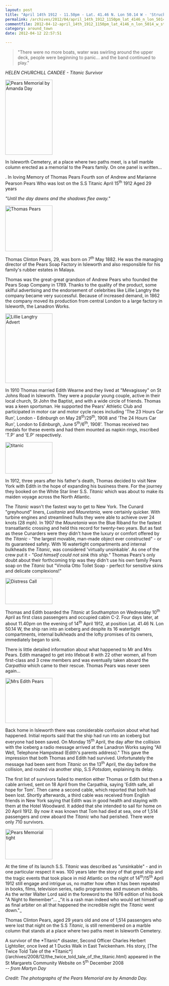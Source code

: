 ```yaml
---
layout: post
title: "April 14th 1912 - 11.50pm - Lat. 41.46 N. Lon 50.14 W - 'Struck Iceberg. Sinking Fast'"
permalink: /archives/2012/04/april_14th_1912_1150pm_lat_4146_n_lon_5014_w_struc.html
commentfile: 2012-04-12-april_14th_1912_1150pm_lat_4146_n_lon_5014_w_struc
category: around_town
date: 2012-04-12 22:57:51

---
```


> "There were no more boats, water was swirling around the upper deck, people were beginning to panic... and the band continued to play."

<cite>HELEN CHURCHILL CANDEE - Titanic Survivor</cite>

<div markdown="1" class="box">
<a href="/assets/images/2012/TITANIC_Pears-Memorial-2.jpg" title="See larger version of - Pears Memorial by Amanda Day"><img src="/assets/images/2012/TITANIC_Pears-Memorial-2_thumb.jpg" width="150" height="238" alt="Pears Memorial by Amanda Day" class="photo right" /></a>

In Isleworth Cemetery, at a place where two paths meet, is a tall marble column erected as a memorial to the Pears family. On one panel is written...

. In loving Memory of
Thomas Pears
Fourth son of Andrew and Marianne Pearson Pears
Who was lost on the S.S Titanic
April 15<sup>th</sup> 1912
Aged 29 years

*"Until the day dawns and the shadows flee away."*

</div>
<a href="/assets/images/2012/TITANIC_Thomas-Pears.jpg" title="See larger version of - Thomas Pears"><img src="/assets/images/2012/TITANIC_Thomas-Pears_thumb.jpg" width="150" height="145" alt="Thomas Pears" class=" right" /></a>

Thomas Clinton Pears, 29, was born on 7<sup>th</sup> May 1882. He was the managing director of the Pears Soap Factory in Isleworth and also responsible for his family's rubber estates in Malaya.

Thomas was the great-great grandson of Andrew Pears who founded the Pears Soap Company in 1789. Thanks to the quality of the product, some skilful advertising and the endorsement of celebrities like Lillie Langtry the company became very successful. Because of increased demand, in 1862 the company moved its production from central London to a large factory in Isleworth, the Lanadron Works.

<a href="/assets/images/2012/TITANIC_Lillie-Langtry-Advert.jpg" title="See larger version of - Lillie Langtry Advert"><img src="/assets/images/2012/TITANIC_Lillie-Langtry-Advert_thumb.jpg" width="150" height="221" alt="Lillie Langtry Advert" class="photo right" /></a>

In 1910 Thomas married Edith Wearne and they lived at "Mevagissey" on St Johns Road in Isleworth. They were a popular young couple, active in their local church, St John the Baptist, and with a wide circle of friends. Thomas was a keen sportsman. He supported the Pears' Athletic Club and participated in motor car and motor cycle races including 'The 23 Hours Car Run', London - Edinburgh on May 28<sup>th</sup>/29<sup>th</sup>, 1908 and 'The 24 Hours Car Run', London to Edinburgh, June 5<sup>th</sup>/6<sup>th</sup>, 1908'. Thomas received two medals for these events and had them mounted as napkin rings, inscribed 'T.P' and 'E.P' respectively.

<a href="/assets/images/2012/TITANIC_titanic.jpg" title="See larger version of - titanic"><img src="/assets/images/2012/TITANIC_titanic_thumb.jpg" width="150" height="100" alt="titanic" class="photo right" /></a>

In 1912, three years after his father's death, Thomas decided to visit New York with Edith in the hope of expanding his business there. For the journey they booked on the White Star liner S.S. *Titanic* which was about to make its maiden voyage across the North Atlantic.

The *Titanic* wasn't the fastest way to get to New York. The Cunard "greyhound" liners, *Lusitania* and *Mauretania*, were certainly quicker. With turbine engines and streamlined hulls they were able to achieve over 24 knots (28 mph). In 1907 the *Mauretania* won the Blue Riband for the fastest transatlantic crossing and held this record for twenty-two years. But as fast as these Cunarders were they didn't have the luxury or comfort offered by the *Titanic* - "the largest movable, man-made object ever constructed" - or its guaranteed safety. With 16 watertight compartments and internal bulkheads the *Titanic*, was considered 'virtually unsinkable'. As one of the crew put it - *"God himself could not sink this ship."* Thomas Pears's only doubt about their forthcoming trip was they didn't use his own family Pears soap on the *Titanic* but "Vinolia Otto Toilet Soap - perfect for sensitive skins and delicate complexions!"

<a href="/assets/images/2012/TITANIC_Distress-Call.jpg" title="See larger version of - Distress Call"><img src="/assets/images/2012/TITANIC_Distress-Call_thumb.jpg" width="150" height="83" alt="Distress Call" class="photo right" /></a>

Thomas and Edith boarded the *Titanic* at Southampton on Wednesday 10<sup>th</sup> April as first class passengers and occupied cabin C-2. Four days later, at about 11.40pm on the evening of 14<sup>th</sup> April 1912, at position Lat. 41.46 N. Lon 50.14 W, the ship ran into an iceberg and despite its 16 watertight compartments, internal bulkheads and the lofty promises of its owners, immediately began to sink.

There is little detailed information about what happened to Mr and Mrs Pears. Edith managed to get into lifeboat 8 with 22 other women, all from first-class and 3 crew members and was eventually taken aboard the *Carpathia* which came to their rescue. Thomas Pears was never seen again...

<a href="/assets/images/2012/TITANIC_Mrs-Edith-Pears.jpg" title="See larger version of - Mrs Edith Pears"><img src="/assets/images/2012/TITANIC_Mrs-Edith-Pears_thumb.jpg" width="150" height="143" alt="Mrs Edith Pears" class=" right" /></a>

Back home in Isleworth there was considerable confusion about what had happened. Initial reports said that the ship had run into an iceberg but everyone had been saved. On Monday 15<sup>th</sup> April, the day after the collision with the iceberg a radio message arrived at the Lanadron Works saying "All Well, Telephone Hampstead (Edith's parents address)." This gave the impression that both Thomas and Edith had survived. Unfortunately the message had been sent from *Titanic* on the 13<sup>th</sup> April, the day before the collision, and routed via another ship, S.S *Potsdam*, explaining its delay.

The first list of survivors failed to mention either Thomas or Edith but then a cable arrived, sent on 18 April from the Carpathia, saying 'Edith safe, all hope for Tom'. Then came a second cable, which reported that both had been lost. Shortly afterwards, a third cable was received from English friends in New York saying that Edith was in good health and staying with them at the Hotel Woodward. It added that she intended to sail for home on 20 April 1912. By now it was known that Tom had died at sea, one of 1,514 passengers and crew aboard the *Titanic* who had perished. There were only 710 survivors.

<a href="/assets/images/2012/TITANIC_Pears-Memorial_tight.jpg" title="See larger version of - Pears Memorial tight"><img src="/assets/images/2012/TITANIC_Pears-Memorial_tight_thumb.jpg" width="150" height="96" alt="Pears Memorial tight" class="photo right" /></a>

At the time of its launch S.S. *Titanic* was described as "unsinkable" - and in one particular respect it was. 100 years later the story of that great ship and the tragic events that took place in mid Atlantic on the night of 14<sup>th</sup>/15<sup>th</sup> April 1912 still engage and intrigue us, no matter how often it has been repeated in books, films, television series, radio programmes and museum exhibits. As the writer Walter Lord said in the foreword to the 1976 edition of his book "A Night to Remember"... \_"it is a rash man indeed who would set himself up as final arbiter on all that happened the incredible night the *Titanic* went down."\_

Thomas Clinton Pears, aged 29 years old and one of 1,514 passengers who were lost that night on the S.S *Titanic*, is still remembered on a marble column that stands at a place where two paths meet in Isleworth Cemetery.

<div markdown="1" class="box">
A survivor of the *Titanic* disaster, Second Officer Charles Herbert Lightoller, once lived at 1 Ducks Walk in East Twickenham. His story, [The Twice Told Tale of the *Titanic*](/archives/2008/12/the_twice_told_tale_of_the_titanic.html) appeared in the St Margarets Community Website on 5<sup>th</sup> December 2008

</div>
<cite>-- from Martyn Day</cite>

<em>Credit: The photographs of the Pears Memorial are by Amanda Day.</em>
